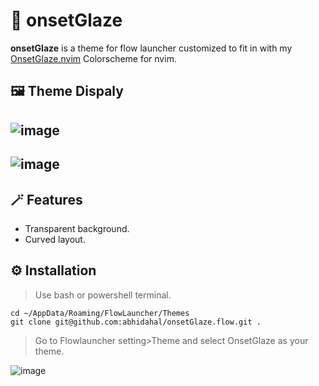 <h1>🎨 onsetGlaze</h1>

**onsetGlaze** is a theme for flow launcher customized to fit in with my [OnsetGlaze.nvim](https://github.com/abhidahal/OnsetGlaze.nvim) Colorscheme for nvim.

## 🖼️ Theme Dispaly

## ![image](https://user-images.githubusercontent.com/87414003/208306465-e40cbb55-beb5-4b04-a1fc-6296ee3c6e83.png)

## ![image](https://user-images.githubusercontent.com/87414003/208306536-d6c59a88-c6e5-4cc3-a25e-a2a1b54e2867.png)

## 🪄 Features

- Transparent background.
- Curved layout.

## ⚙️ Installation

>Use bash or powershell terminal.

```Shell
cd ~/AppData/Roaming/FlowLauncher/Themes
git clone git@github.com:abhidahal/onsetGlaze.flow.git .
```

>Go to Flowlauncher setting>Theme and select OnsetGlaze as your theme.

![image](https://user-images.githubusercontent.com/87414003/208308621-1c151998-c78f-4d08-9baa-5f52e2f4e1a7.png)

